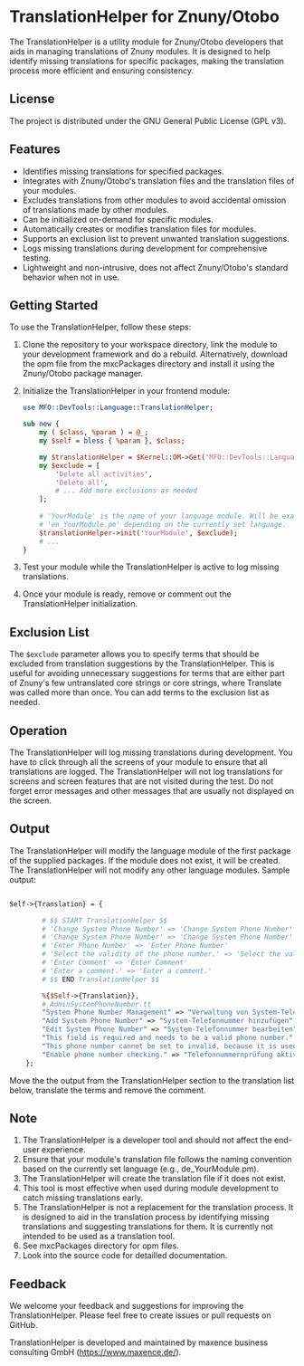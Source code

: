 # TranslationHelper for Znuny/Otobo

The TranslationHelper is a utility module for Znuny/Otobo developers that aids in managing translations of Znuny modules. It is designed to help identify missing translations for specific packages, making the translation process more efficient and ensuring consistency.

## License

The project is distributed under the GNU General Public License (GPL v3).

## Features

- Identifies missing translations for specified packages.
- Integrates with Znuny/Otobo's translation files and the translation files of your modules.
- Excludes translations from other modules to avoid accidental omission of translations made by other modules.
- Can be initialized on-demand for specific modules.
- Automatically creates or modifies translation files for modules.
- Supports an exclusion list to prevent unwanted translation suggestions.
- Logs missing translations during development for comprehensive testing.
- Lightweight and non-intrusive, does not affect Znuny/Otobo's standard behavior when not in use.

## Getting Started

To use the TranslationHelper, follow these steps:

1.  Clone the repository to your workspace directory, link the module to your development framework and do a rebuild.
Alternatively, download the opm file from the mxcPackages directory and install it using the Znuny/Otobo package manager.

2. Initialize the TranslationHelper in your frontend module:
   ```perl
   use MFO::DevTools::Language::TranslationHelper;

   sub new {
       my ( $class, %param ) = @_;
       my $self = bless { %param }, $class;

       my $translationHelper = $Kernel::OM->Get('MFO::DevTools::Language::TranslationHelper');
       my $exclude = [
           'Delete all activities',
           'Delete all',
           # ... Add more exclusions as needed
       ];
      
       # 'YourModule' is the name of your language module. Will be exanded to 'de_YourModule.pm' or 
       # 'en_YourModule.pm' depending on the currently set language.
       $translationHelper->init('YourModule', $exclude); 
       # ...
   }
3. Test your module while the TranslationHelper is active to log missing translations.
4. Once your module is ready, remove or comment out the TranslationHelper initialization.

## Exclusion List

The `$exclude` parameter allows you to specify terms that should be excluded from translation suggestions by the TranslationHelper. This is useful for avoiding unnecessary suggestions for terms that are either part of Znuny's few untranslated core strings or core strings, where Translate was called more than once. You can add terms to the exclusion list as needed.

## Operation

The TranslationHelper will log missing translations during development. You have to click through all the screens of your module to ensure that all translations are logged. The TranslationHelper will not log translations for screens and screen features that are not visited during the test. Do not forget error messages and other messages that are usually not displayed on the screen.

## Output

The TranslationHelper will modify the language module of the first package of the supplied packages. If the module does not exist, it will be created. The TranslationHelper will not modify any other language modules.
Sample output:
```perl

Self->{Translation} = {

        # $$ START TranslationHelper $$
        # 'Change System Phone Number' => 'Change System Phone Number'
        # 'Change System Phone Number' => 'Change System Phone Number'
        # 'Enter Phone Number' => 'Enter Phone Number'
        # 'Select the validity of the phone number.' => 'Select the validity of the phone number.'
        # 'Enter Comment' => 'Enter Comment'
        # 'Enter a comment.' => 'Enter a comment.'
        # $$ END TranslationHelper $$

        %{$Self->{Translation}},
        # AdminSystemPhoneNumber.tt
        "System Phone Number Management" => "Verwaltung von System-Telefonnummern",
        "Add System Phone Number" => "System-Telefonnummer hinzufügen",
        "Edit System Phone Number" => "System-Telefonnummer bearbeiten",
        "This field is required and needs to be a valid phone number." => "Dieses Feld ist erforderlich und muss eine gültige Telefonnummer sein.",
        "This phone number cannot be set to invalid, because it is used in one or more queue(s) or auto response(s)." => "Diese Telefonnummer kann nicht auf ungültig gesetzt werden, da sie in einer oder mehreren Queue(s) oder Auto Response(s) verwendet wird.",
        "Enable phone number checking." => "Telefonnummernprüfung aktivieren.",
    };
```
Move the the output from the TranslationHelper section to the translation list below, translate the terms and remove the comment.

## Note

1. The TranslationHelper is a developer tool and should not affect the end-user experience.
2. Ensure that your module's translation file follows the naming convention based on the currently set language (e.g., de_YourModule.pm).
3. The TranslationHelper will create the translation file if it does not exist.
4. This tool is most effective when used during module development to catch missing translations early.
5. The TranslationHelper is not a replacement for the translation process. It is designed to aid in the translation process by identifying missing translations and suggesting translations for them. It is currently not intended to be used as a translation tool.
6. See mxcPackages directory for opm files.
7. Look into the source code for detailled documentation.

## Feedback

We welcome your feedback and suggestions for improving the TranslationHelper. Please feel free to create issues or pull requests on GitHub.

TranslationHelper is developed and maintained by maxence business consulting GmbH (https://www.maxence.de/).
